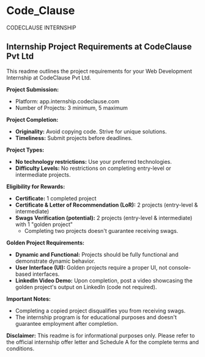 # Code_Clause
CODECLAUSE INTERNSHIP

## Internship Project Requirements at CodeClause Pvt Ltd

This readme outlines the project requirements for your Web Development Internship at CodeClause Pvt Ltd. 

**Project Submission:**

* Platform: app.internship.codeclause.com
* Number of Projects: 3 minimum, 5 maximum

**Project Completion:**

* **Originality:** Avoid copying code. Strive for unique solutions.
* **Timeliness:** Submit projects before deadlines.

**Project Types:**

* **No technology restrictions:** Use your preferred technologies.
* **Difficulty Levels:** No restrictions on completing entry-level or intermediate projects. 

**Eligibility for Rewards:**

* **Certificate:** 1 completed project
* **Certificate & Letter of Recommendation (LoR):** 2 projects (entry-level & intermediate)
* **Swags Verification (potential):** 2 projects (entry-level & intermediate) with 1 "golden project"
  * Completing two projects doesn't guarantee receiving swags.

**Golden Project Requirements:**

* **Dynamic and Functional:** Projects should be fully functional and demonstrate dynamic behavior. 
* **User Interface (UI):** Golden projects require a proper UI, not console-based interfaces.
* **LinkedIn Video Demo:** Upon completion, post a video showcasing the golden project's output on LinkedIn (code not required).

**Important Notes:**

* Completing a copied project disqualifies you from receiving swags. 
* The internship program is for educational purposes and doesn't guarantee employment after completion.

**Disclaimer:** This readme is for informational purposes only. Please refer to the official internship offer letter and Schedule A for the complete terms and conditions.
